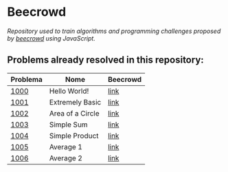 # Beecrowd

_Repository used to train algorithms and programming challenges proposed by [beecrowd](https://www.beecrowd.com.br/) using JavaScript._

## Problems already resolved in this repository:

| Problema                   | Nome             | Beecrowd                                                        |
| -------------------------- | ---------------- | --------------------------------------------------------------- |
| [1000](./problems/1000.js) | Hello World!     | [link](https://www.beecrowd.com.br/judge/en/problems/view/1000) |
| [1001](./problems/1001.js) | Extremely Basic  | [link](https://www.beecrowd.com.br/judge/en/problems/view/1000) |
| [1002](./problems/1002.js) | Area of a Circle | [link](https://www.beecrowd.com.br/judge/en/problems/view/1000) |
| [1003](./problems/1003.js) | Simple Sum       | [link](https://www.beecrowd.com.br/judge/en/problems/view/1000) |
| [1004](./problems/1004.js) | Simple Product   | [link](https://www.beecrowd.com.br/judge/en/problems/view/1000) |
| [1005](./problems/1005.js) | Average 1        | [link](https://www.beecrowd.com.br/judge/en/problems/view/1000) |
| [1006](./problems/1006.js) | Average 2        | [link](https://www.beecrowd.com.br/judge/en/problems/view/1000) |

